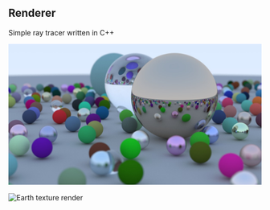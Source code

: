 ## Renderer

Simple ray tracer written in C++


![Bouncing balls render](/imgs/render_01.jpg)

![Earth texture render](/imgs/render_02.jpg)

